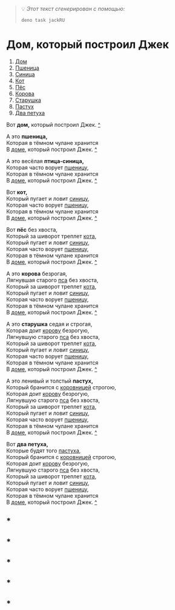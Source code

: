 
> 💡 *Этот текст сгенерирован с помощью:*
>
> ```sh
> deno task jackRU
> ```

# Дом, который построил Джек

1. [Дом](#дом)
2. [Пшеница](#пшеница)
3. [Синица](#синица)
4. [Кот](#кот)
5. [Пёс](#пёс)
6. [Корова](#корова)
7. [Старушка](#старушка)
8. [Пастух](#пастух)
9. [Два петуха](#два-петуха)

Вот **<a name="дом">дом</a>,** который построил Джек. [^](#дом-который-построил-джек)

А это **<a name="пшеница">пшеница</a>,**  
Которая в тёмном чулане хранится  
В [доме](#дом), который построил Джек. [^](#дом-который-построил-джек)

А это весёлая **<a name="синица">птица-синица</a>,**  
Которая часто ворует [пшеницу](#пшеница),  
Которая в тёмном чулане хранится  
В [доме](#дом), который построил Джек. [^](#дом-который-построил-джек)

Вот **<a name="кот">кот</a>,**  
Который пугает и ловит [синицу](#синица),  
Которая часто ворует [пшеницу](#пшеница),  
Которая в тёмном чулане хранится  
В [доме](#дом), который построил Джек. [^](#дом-который-построил-джек)

Вот **<a name="пёс">пёс</a>** без хвоста,  
Который за шиворот треплет [кота](#кот),  
Который пугает и ловит [синицу](#синица),  
Которая часто ворует [пшеницу](#пшеница),  
Которая в тёмном чулане хранится  
В [доме](#дом), который построил Джек. [^](#дом-который-построил-джек)

А это **<a name="корова">корова</a>** безрогая,  
Лягнувшая старого [пса](#пёс) без хвоста,  
Который за шиворот треплет [кота](#кот),  
Который пугает и ловит [синицу](#синица),  
Которая часто ворует [пшеницу](#пшеница),  
Которая в тёмном чулане хранится  
В [доме](#дом), который построил Джек. [^](#дом-который-построил-джек)

А это **<a name="старушка">старушка</a>** седая и строгая,  
Которая доит [корову](#корова) безрогую,  
Лягнувшую старого [пса](#пёс) без хвоста,  
Который за шиворот треплет [кота](#кот),  
Который пугает и ловит [синицу](#синица),  
Которая часто ворует [пшеницу](#пшеница),  
Которая в тёмном чулане хранится  
В [доме](#дом), который построил Джек. [^](#дом-который-построил-джек)

А это ленивый и толстый **<a name="пастух">пастух</a>,**  
Который бранится с [коровницей](#старушка) строгою,  
Которая доит [корову](#корова) безрогую,  
Лягнувшую старого [пса](#пёс) без хвоста,  
Который за шиворот треплет [кота](#кот),  
Который пугает и ловит [синицу](#синица),  
Которая часто ворует [пшеницу](#пшеница),  
Которая в тёмном чулане хранится  
В [доме](#дом), который построил Джек. [^](#дом-который-построил-джек)

Вот **<a name="два-петуха">два петуха</a>,**  
Которые будят того [пастуха](#пастух),  
Который бранится с [коровницей](#старушка) строгою,  
Которая доит [корову](#корова) безрогую,  
Лягнувшую старого [пса](#пёс) без хвоста,  
Который за шиворот треплет [кота](#кот),  
Который пугает и ловит [синицу](#синица),  
Которая часто ворует [пшеницу](#пшеница),  
Которая в тёмном чулане хранится  
В [доме](#дом), который построил Джек. [^](#дом-который-построил-джек)

## *

## *

## *

## *

## *

